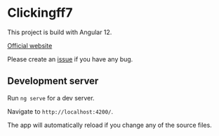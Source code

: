 # Clickingff7

This project is build with Angular 12.

[Official website](https://clickingff7.menencia.com)

Please create an [issue](https://github.com/Menencia/clickingff7/issues/new) if you have any bug.

## Development server

Run `ng serve` for a dev server. 

Navigate to `http://localhost:4200/`. 

The app will automatically reload if you change any of the source files.
